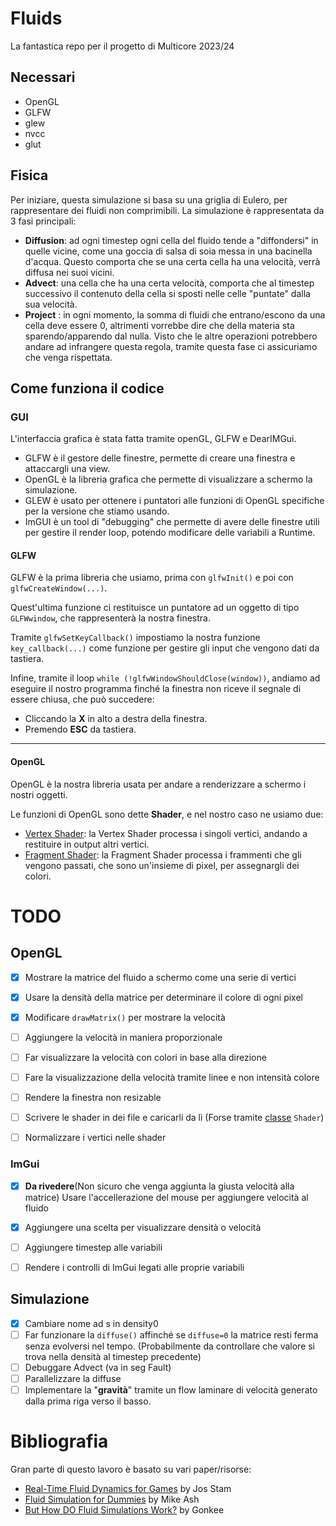 # Fluids
La fantastica repo per il progetto di Multicore 2023/24

## Necessari
- OpenGL
- GLFW
- glew
- nvcc
- glut

## Fisica
Per iniziare, questa simulazione si basa su una griglia di Eulero, per rappresentare dei fluidi non comprimibili.
La simulazione è rappresentata da 3 fasi principali:
- **Diffusion**: ad ogni timestep ogni cella del fluido tende a "diffondersi" in quelle vicine, come una goccia di salsa di soia messa in una bacinella d'acqua. Questo comporta che se una certa cella ha una velocità, verrà diffusa nei suoi vicini.
- **Advect**: una cella che ha una certa velocità, comporta che al timestep successivo il contenuto della cella si sposti nelle celle "puntate" dalla sua velocità.
- **Project** : in ogni momento, la somma di fluidi che entrano/escono da una cella deve essere 0, altrimenti vorrebbe dire che della materia sta sparendo/apparendo dal nulla. Visto che le altre operazioni potrebbero andare ad infrangere questa regola, tramite questa fase ci assicuriamo che venga rispettata.


## Come funziona il codice
### GUI
L'interfaccia grafica è stata fatta tramite openGL, GLFW e DearIMGui.
- GLFW è il gestore delle finestre, permette di creare una finestra e attaccargli una view.
- OpenGL è la libreria grafica che permette di visualizzare a schermo la simulazione.
- GLEW è usato per ottenere i puntatori alle funzioni di OpenGL specifiche per la versione che stiamo usando.
- ImGUI è un tool di "debugging" che permette di avere delle finestre utili per gestire il render loop, potendo modificare delle variabili a Runtime.

#### GLFW
GLFW è la prima libreria che usiamo, prima con `glfwInit()` e poi con `glfwCreateWindow(...)`.

Quest'ultima funzione ci restituisce un puntatore ad un oggetto di tipo `GLFWwindow`, che rappresenterà la nostra finestra.

Tramite `glfwSetKeyCallback()` impostiamo la nostra funzione `key_callback(...)` come funzione per gestire gli input che vengono dati da tastiera.

Infine, tramite il loop `while (!glfwWindowShouldClose(window))`, andiamo ad eseguire il nostro programma finché la finestra non riceve il segnale di essere chiusa, che può succedere:
- Cliccando la **X** in alto a destra della finestra.
- Premendo **ESC** da tastiera.

---

#### OpenGL
OpenGL è la nostra libreria usata per andare a renderizzare a schermo i nostri oggetti.

Le funzioni di OpenGL sono dette **Shader**, e nel nostro caso ne usiamo due:
- [Vertex Shader](https://www.khronos.org/opengl/wiki/Vertex_Shader): la Vertex Shader processa i singoli vertici, andando a restituire in output altri vertici.
- [Fragment Shader](https://www.khronos.org/opengl/wiki/Fragment_Shader): la Fragment Shader processa i frammenti che gli vengono passati, che sono un'insieme di pixel, per assegnargli dei colori.



# TODO
## OpenGL

- [x] Mostrare la matrice del fluido a schermo come una serie di vertici
- [x] Usare la densità della matrice per determinare il colore di ogni pixel
- [x] Modificare `drawMatrix()` per mostrare la velocità
- [ ] Aggiungere la velocità in maniera proporzionale
- [ ] Far visualizzare la velocità con colori in base alla direzione
- [ ] Fare la visualizzazione della velocità tramite linee e non intensità colore
- [ ] Rendere la finestra non resizable
- [ ] Scrivere le shader in dei file e caricarli da lì (Forse tramite [classe](https://learnopengl.com/code_viewer_gh.php?code=includes/learnopengl/shader_s.h) `Shader`)
- [ ] Normalizzare i vertici nelle shader


### ImGui
- [x] **Da rivedere**(Non sicuro che venga aggiunta la giusta velocità alla matrice) Usare l'accellerazione del mouse per aggiungere velocità al fluido
- [x] Aggiungere una scelta per visualizzare densità o velocità
- [ ] Aggiungere timestep alle variabili
- [ ] Rendere i controlli di ImGui legati alle proprie variabili



## Simulazione
- [x] Cambiare nome ad s in density0
- [ ] Far funzionare la `diffuse()` affinché se `diffuse=0` la matrice resti ferma senza evolversi nel tempo. (Probabilmente da controllare che valore si trova nella densità al timestep precedente)
- [ ] Debuggare Advect (va in seg Fault)
- [ ] Parallelizzare la diffuse
- [ ] Implementare la "**gravità**" tramite un flow laminare di velocità generato dalla prima riga verso il basso.

# Bibliografia
Gran parte di questo lavoro è basato su vari paper/risorse:
- [Real-Time Fluid Dynamics for Games](https://www.dgp.toronto.edu/public_user/stam/reality/Research/pdf/GDC03.pdf) by Jos Stam
- [Fluid Simulation for Dummies](https://mikeash.com/pyblog/fluid-simulation-for-dummies.html) by Mike Ash
- [But How DO Fluid Simulations Work?](https://www.youtube.com/watch?v=qsYE1wMEMPA) by Gonkee